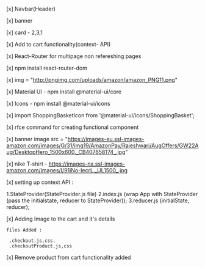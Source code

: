 [x] Navbar(Header)

[x] banner

[x] card - 2,3,1

[x] Add to cart functionality(context- API)


[x] React-Router for multipage non refereshing pages

[x] npm install react-router-dom

[x] img = "http://pngimg.com/uploads/amazon/amazon_PNG11.png"

[x] Material UI -  npm install @material-ui/core

[x] Icons - npm install @material-ui/icons

[x] import ShoppingBasketIcon from '@material-ui/icons/ShoppingBasket';

[x] rfce command for creating functional component

[x] banner image src = "https://images-eu.ssl-images-amazon.com/images/G/31/img19/AmazonPay/Rajeshwari/AugOffers/GW22Aug/DesktopHero_1500x600._CB407658174_.jpg"

[x] nike T-shirt - https://images-na.ssl-images-amazon.com/images/I/91iNo-IecrL._UL1500_.jpg

[x] setting up context API : 

   1.StateProvider(StateProvider.js file)
   2.index.js (wrap App with StateProvider (pass the initialstate, reducer to StateProvider));
   3.reducer.js (initialState, reducer);


[x] Adding Image to the cart and it's details
    
    files Added : 

     .checkout.js,css.
     .checkoutProduct.js,css


[x] Remove product from cart functionality added